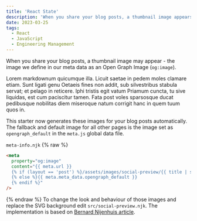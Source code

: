 ```yaml
---
title: 'React State'
description: 'When you share your blog posts, a thumbnail image appears - the image we define as an Open Graph Image. This starter generates these images for your blog posts automatically.'
date: 2023-03-25
tags:
  - React
  - JavaScript
  - Engineering Management
---
```


When you share your blog posts, a thumbnail image may appear - the image we define in our meta data as an Open Graph Image (`og:image`).

Lorem markdownum quicumque illa. Licuit saetae in pedem moles clamare etiam. Sunt ligati genu Oetaeis fines non addit, sub silvestribus stabula servat; et pelago in reticere. Iphi tristis egit vatum Priamum cuncta, tu sive liquidas, est cum paciscitur tamen. Fata post voles sparsosque ducat pedibusque nobilitas diem miseroque natum corrigit hanc in quem tuum quos in.

This starter now generates these images for your blog posts automatically.
The fallback and default image for all other pages is the image set as `opengraph_default` in the `meta.js` global data file.

`meta-info.njk`
{% raw %}

```html
<meta
  property="og:image"
  content="{{ meta.url }}
  {% if (layout == 'post') %}/assets/images/social-preview/{{ title | slugify }}-preview.jpeg
  {% else %}{{ meta.meta_data.opengraph_default }}
  {% endif %}"
/>
```

{% endraw %}
To change the look and behaviour of those images and replace the SVG background edit `src/social-preview.njk`. The implementation is based on [Bernard Nijenhuis article](https://bnijenhuis.nl/notes/automatically-generate-open-graph-images-in-eleventy/).
